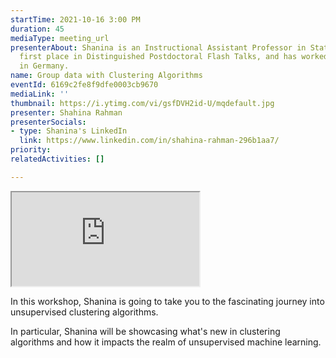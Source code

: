 ```yaml
---
startTime: 2021-10-16 3:00 PM
duration: 45
mediaType: meeting_url
presenterAbout: Shanina is an Instructional Assistant Professor in Statistics, got
  first place in Distinguished Postdoctoral Flash Talks, and has worked as a postdoc
  in Germany.
name: Group data with Clustering Algorithms
eventId: 6169c2fe8f9dfe0003cb9670
mediaLink: ''
thumbnail: https://i.ytimg.com/vi/gsfDVH2id-U/mqdefault.jpg
presenter: Shahina Rahman
presenterSocials:
- type: Shanina's LinkedIn
  link: https://www.linkedin.com/in/shahina-rahman-296b1aa7/
priority: 
relatedActivities: []

---
```

<div class="embed-responsive embed-responsive-16by9">
  <iframe src="https://www.youtube.com/embed/gsfDVH2id-U" title="Trailer" allowfullscreen class="embed-responsive-item"></iframe>
</div>

In this workshop, Shanina is going to take you to the fascinating journey into unsupervised clustering algorithms.

In particular, Shanina will be showcasing what's new in clustering algorithms and how it impacts the realm of unsupervised machine learning.